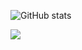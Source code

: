 ![GitHub stats](https://github-readme-stats.vercel.app/api?username=yerkinovaaa&show_icons=true&theme=dark)

<a href="https://github.com/yerkinovaaa/github-readme-stats">
    <img src=https://github-readme-stats-git-masterrstaa-rickstaa.vercel.app/api/top-langs/?username=yerkinovaaa&hide_border=true&langs_count=5&show_icons=true&card_width=495&theme=dark&hide=javascript,html,css>
